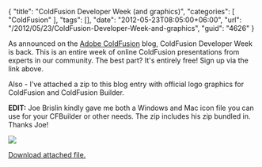 {
	"title": "ColdFusion Developer Week (and graphics)",
	"categories": [
		"ColdFusion"
	],
	"tags": [],
	"date": "2012-05-23T08:05:00+06:00",
	"url": "/2012/05/23/ColdFusion-Developer-Week-and-graphics",
	"guid": "4626"
}

As announced on the <a href="http://blogs.coldfusion.com/post.cfm/coldfusion-developer-week-is-back-4th-and-8th-june-2012">Adobe ColdFusion</a> blog, ColdFusion Developer Week is back. This is an entire week of online ColdFusion presentations from experts in our community. The best part? It's entirely free! Sign up via the link above. 

Also - I've attached a zip to this blog entry with official logo graphics for ColdFusion and ColdFusion Builder. 

<b>EDIT:</b> Joe Brislin kindly gave me both a Windows and Mac icon file you can use for your CFBuilder or other needs. The zip includes his zip bundled in. Thanks Joe!

<img src="http://static.raymondcamden.com/images/cf_app_512.png" /><p><a href='enclosures/C%3A%5Chosts%5C2012%2Eraymondcamden%2Ecom%5Cenclosures%2Fcfresources1%2Ezip'>Download attached file.</a></p>